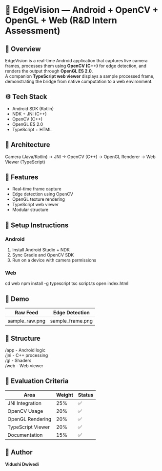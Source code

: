 # 🧠 EdgeVision — Android + OpenCV + OpenGL + Web (R&D Intern Assessment)

## 📸 Overview
EdgeVision is a real-time Android application that captures live camera frames, processes them using **OpenCV (C++)** for edge detection, and renders the output through **OpenGL ES 2.0**.  
A companion **TypeScript web viewer** displays a sample processed frame, demonstrating the bridge from native computation to a web environment.

## ⚙️ Tech Stack
- Android SDK (Kotlin)
- NDK + JNI (C++)
- OpenCV (C++)
- OpenGL ES 2.0
- TypeScript + HTML

## 🧩 Architecture
Camera (Java/Kotlin) → JNI → OpenCV (C++) → OpenGL Renderer → Web Viewer (TypeScript)

## 🧠 Features
- Real-time frame capture
- Edge detection using OpenCV
- OpenGL texture rendering
- TypeScript web viewer
- Modular structure

## 🧰 Setup Instructions
### Android
1. Install Android Studio + NDK
2. Sync Gradle and OpenCV SDK
3. Run on a device with camera permissions

### Web
cd web
npm install -g typescript
tsc script.ts
open index.html

## 🧪 Demo
| Raw Feed | Edge Detection |
|-----------|----------------|
| sample_raw.png | sample_frame.png |

## 🧱 Structure
/app - Android logic  
/jni - C++ processing  
/gl - Shaders  
/web - Web viewer

## 🧠 Evaluation Criteria
| Area | Weight | Status |
|------|--------|--------|
| JNI Integration | 25% | ✅ |
| OpenCV Usage | 20% | ✅ |
| OpenGL Rendering | 20% | ✅ |
| TypeScript Viewer | 20% | ✅ |
| Documentation | 15% | ✅ |

## 🏁 Author
**Vidushi Dwivedi**  


